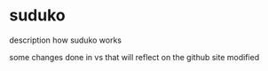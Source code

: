 # suduko

description
how suduko works


some changes done in vs that will
reflect on the github site
modified